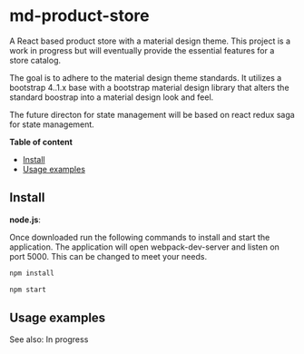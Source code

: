# md-product-store
A React based product store with a material design theme.  This project is a work in progress but will eventually provide the essential features for a store catalog.

The goal is to adhere to the material design theme standards.  It utilizes a bootstrap 4..1.x base with a bootstrap material design library that alters the standard boostrap into a material design look and feel.

The future directon for state management will be based on react redux saga for state management.

__Table of content__

- [Install](#install)
- [Usage examples](#usage-examples)

## Install

**node.js**:

Once downloaded run the following commands to install and start the application.  The application will open webpack-dev-server and listen on port 5000.  This can be changed to meet your needs.

```bash
npm install

npm start
```


## Usage examples

See also: In progress
